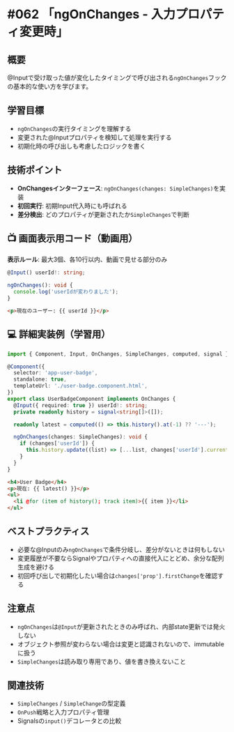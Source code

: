 # #062 「ngOnChanges - 入力プロパティ変更時」

## 概要
@Inputで受け取った値が変化したタイミングで呼び出される`ngOnChanges`フックの基本的な使い方を学びます。

## 学習目標
- `ngOnChanges`の実行タイミングを理解する
- 変更された@Inputプロパティを検知して処理を実行する
- 初期化時の呼び出しも考慮したロジックを書く

## 技術ポイント
- **OnChangesインターフェース**: `ngOnChanges(changes: SimpleChanges)`を実装
- **初回実行**: 初期Input代入時にも呼ばれる
- **差分検出**: どのプロパティが更新されたか`SimpleChanges`で判断

## 📺 画面表示用コード（動画用）
**表示ルール**: 最大3個、各10行以内、動画で見せる部分のみ

```typescript
@Input() userId!: string;
```

```typescript
ngOnChanges(): void {
  console.log('userIdが変わりました');
}
```

```html
<p>現在のユーザー: {{ userId }}</p>
```

## 💻 詳細実装例（学習用）
```typescript
import { Component, Input, OnChanges, SimpleChanges, computed, signal } from '@angular/core';

@Component({
  selector: 'app-user-badge',
  standalone: true,
  templateUrl: './user-badge.component.html',
})
export class UserBadgeComponent implements OnChanges {
  @Input({ required: true }) userId!: string;
  private readonly history = signal<string[]>([]);

  readonly latest = computed(() => this.history().at(-1) ?? '---');

  ngOnChanges(changes: SimpleChanges): void {
    if (changes['userId']) {
      this.history.update((list) => [...list, changes['userId'].currentValue]);
    }
  }
}
```

```html
<h4>User Badge</h4>
<p>現在: {{ latest() }}</p>
<ul>
  <li @for (item of history(); track item)>{{ item }}</li>
</ul>
```

## ベストプラクティス
- 必要な@Inputのみ`ngOnChanges`で条件分岐し、差分がないときは何もしない
- 変更履歴が不要ならSignalやプロパティへの直接代入にとどめ、余分な配列生成を避ける
- 初回呼び出しで初期化したい場合は`changes['prop'].firstChange`を確認する

## 注意点
- `ngOnChanges`は`@Input`が更新されたときのみ呼ばれ、内部state更新では発火しない
- オブジェクト参照が変わらない場合は変更と認識されないので、immutableに扱う
- `SimpleChanges`は読み取り専用であり、値を書き換えないこと

## 関連技術
- `SimpleChanges` / `SimpleChange`の型定義
- `OnPush`戦略と入力プロパティ管理
- Signalsの`input()`デコレータとの比較
